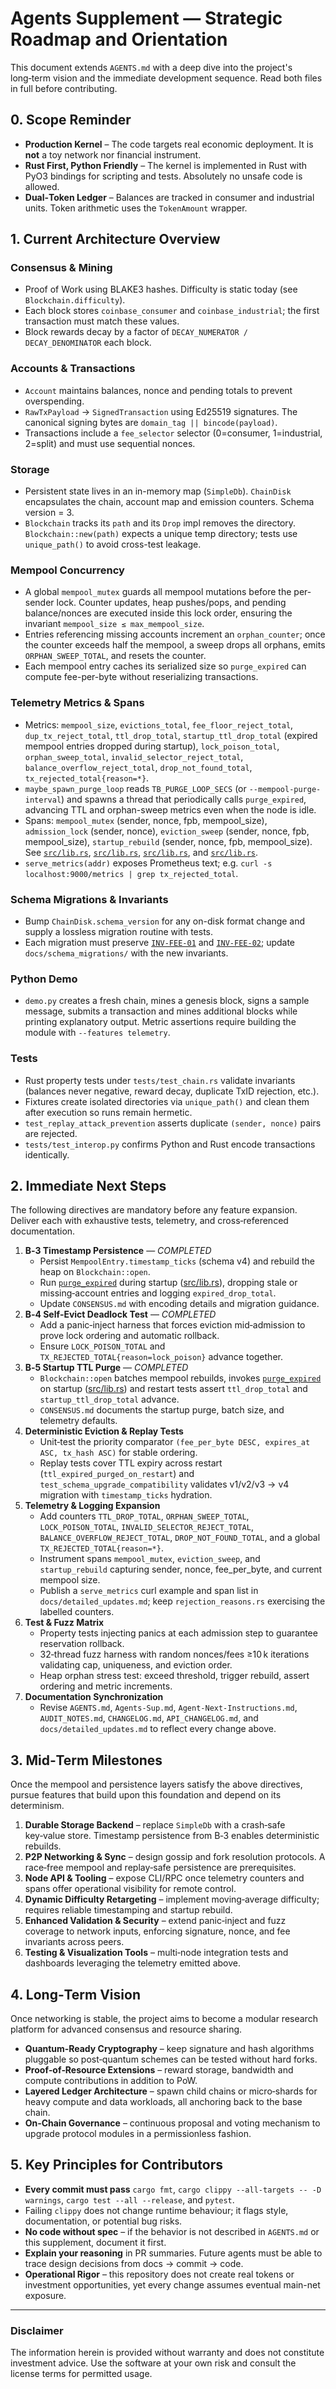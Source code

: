 # Agents Supplement — Strategic Roadmap and Orientation

This document extends `AGENTS.md` with a deep dive into the project's long‑term vision and the immediate development sequence. Read both files in full before contributing.

## 0. Scope Reminder

* **Production Kernel** – The code targets real economic deployment. It is **not** a toy network nor financial instrument.
* **Rust First, Python Friendly** – The kernel is implemented in Rust with PyO3 bindings for scripting and tests. Absolutely no unsafe code is allowed.
* **Dual‑Token Ledger** – Balances are tracked in consumer and industrial units. Token arithmetic uses the `TokenAmount` wrapper.

## 1. Current Architecture Overview

### Consensus & Mining
* Proof of Work using BLAKE3 hashes. Difficulty is static today (see `Blockchain.difficulty`).
* Each block stores `coinbase_consumer` and `coinbase_industrial`; the first transaction must match these values.
* Block rewards decay by a factor of `DECAY_NUMERATOR / DECAY_DENOMINATOR` each block.

### Accounts & Transactions
* `Account` maintains balances, nonce and pending totals to prevent overspending.
* `RawTxPayload` → `SignedTransaction` using Ed25519 signatures. The canonical signing bytes are `domain_tag || bincode(payload)`.
* Transactions include a `fee_selector` selector (0=consumer, 1=industrial, 2=split) and must use sequential nonces.

### Storage
* Persistent state lives in an in-memory map (`SimpleDb`). `ChainDisk` encapsulates the
  chain, account map and emission counters. Schema version = 3.
* `Blockchain` tracks its `path` and its `Drop` impl removes the directory.
  `Blockchain::new(path)` expects a unique temp directory; tests use
  `unique_path()` to avoid cross-test leakage.

### Mempool Concurrency
* A global `mempool_mutex` guards all mempool mutations before the per-sender
  lock. Counter updates, heap pushes/pops, and pending balance/nonces are
  executed inside this lock order, ensuring the invariant `mempool_size ≤
  max_mempool_size`.
* Entries referencing missing accounts increment an `orphan_counter`; once the
  counter exceeds half the mempool, a sweep drops all orphans, emits
  `ORPHAN_SWEEP_TOTAL`, and resets the counter.
* Each mempool entry caches its serialized size so `purge_expired` can compute
  fee-per-byte without reserializing transactions.

### Telemetry Metrics & Spans
* Metrics: `mempool_size`, `evictions_total`, `fee_floor_reject_total`,
  `dup_tx_reject_total`, `ttl_drop_total`, `startup_ttl_drop_total`
  (expired mempool entries dropped during startup),
  `lock_poison_total`, `orphan_sweep_total`, `invalid_selector_reject_total`,
  `balance_overflow_reject_total`, `drop_not_found_total`,
  `tx_rejected_total{reason=*}`.
* `maybe_spawn_purge_loop` reads `TB_PURGE_LOOP_SECS` (or
  `--mempool-purge-interval`) and spawns a thread that periodically calls
  `purge_expired`, advancing TTL and orphan-sweep metrics even when the node is
  idle.
* Spans: `mempool_mutex` (sender, nonce, fpb, mempool_size),
  `admission_lock` (sender, nonce), `eviction_sweep` (sender, nonce,
  fpb, mempool_size), `startup_rebuild` (sender, nonce, fpb,
  mempool_size). See [`src/lib.rs`](src/lib.rs#L1067-L1082),
  [`src/lib.rs`](src/lib.rs#L1536-L1542),
  [`src/lib.rs`](src/lib.rs#L1622-L1657), and
  [`src/lib.rs`](src/lib.rs#L879-L889).
* `serve_metrics(addr)` exposes Prometheus text; e.g.
  `curl -s localhost:9000/metrics | grep tx_rejected_total`.

### Schema Migrations & Invariants
* Bump `ChainDisk.schema_version` for any on-disk format change and supply a lossless migration routine with tests.
* Each migration must preserve [`INV-FEE-01`](ECONOMICS.md#inv-fee-01) and [`INV-FEE-02`](ECONOMICS.md#inv-fee-02); update `docs/schema_migrations/` with the new invariants.

### Python Demo
* `demo.py` creates a fresh chain, mines a genesis block, signs a sample message, submits a transaction and mines additional blocks while printing explanatory output. Metric assertions require building the module with `--features telemetry`.

### Tests
* Rust property tests under `tests/test_chain.rs` validate invariants (balances never
  negative, reward decay, duplicate TxID rejection, etc.).
* Fixtures create isolated directories via `unique_path()` and clean them after
  execution so runs remain hermetic.
* `test_replay_attack_prevention` asserts duplicate `(sender, nonce)` pairs are rejected.
* `tests/test_interop.py` confirms Python and Rust encode transactions identically.

## 2. Immediate Next Steps
The following directives are mandatory before any feature expansion. Deliver each with exhaustive tests, telemetry, and cross‑referenced documentation.

1. **B‑3 Timestamp Persistence** — *COMPLETED*
   - Persist `MempoolEntry.timestamp_ticks` (schema v4) and rebuild the heap on `Blockchain::open`.
   - Run [`purge_expired`](src/lib.rs#L1597-L1666) during startup ([src/lib.rs](src/lib.rs#L918-L935)), dropping stale or missing‑account entries and logging `expired_drop_total`.
   - Update `CONSENSUS.md` with encoding details and migration guidance.
2. **B‑4 Self‑Evict Deadlock Test** — *COMPLETED*
   - Add a panic‑inject harness that forces eviction mid‑admission to prove lock ordering and automatic rollback.
   - Ensure `LOCK_POISON_TOTAL` and `TX_REJECTED_TOTAL{reason=lock_poison}` advance together.
3. **B‑5 Startup TTL Purge** — *COMPLETED*
   - `Blockchain::open` batches mempool rebuilds, invokes [`purge_expired`](src/lib.rs#L1597-L1666) on startup ([src/lib.rs](src/lib.rs#L918-L935)) and restart tests assert `ttl_drop_total` and `startup_ttl_drop_total` advance.
   - `CONSENSUS.md` documents the startup purge, batch size, and telemetry defaults.
4. **Deterministic Eviction & Replay Tests**
   - Unit‑test the priority comparator `(fee_per_byte DESC, expires_at ASC, tx_hash ASC)` for stable ordering.
   - Replay tests cover TTL expiry across restart (`ttl_expired_purged_on_restart`) and `test_schema_upgrade_compatibility` validates v1/v2/v3 → v4 migration with `timestamp_ticks` hydration.
5. **Telemetry & Logging Expansion**
   - Add counters `TTL_DROP_TOTAL`, `ORPHAN_SWEEP_TOTAL`, `LOCK_POISON_TOTAL`,
     `INVALID_SELECTOR_REJECT_TOTAL`, `BALANCE_OVERFLOW_REJECT_TOTAL`,
     `DROP_NOT_FOUND_TOTAL`, and a global
     `TX_REJECTED_TOTAL{reason=*}`.
   - Instrument spans `mempool_mutex`, `eviction_sweep`, and `startup_rebuild`
     capturing sender, nonce, fee_per_byte, and current mempool size.
   - Publish a `serve_metrics` curl example and span list in
     `docs/detailed_updates.md`; keep `rejection_reasons.rs` exercising the
     labelled counters.
6. **Test & Fuzz Matrix**
   - Property tests injecting panics at each admission step to guarantee reservation rollback.
   - 32‑thread fuzz harness with random nonces/fees ≥10 k iterations validating cap, uniqueness, and eviction order.
   - Heap orphan stress test: exceed threshold, trigger rebuild, assert ordering and metric increments.
7. **Documentation Synchronization**
   - Revise `AGENTS.md`, `Agents-Sup.md`, `Agent-Next-Instructions.md`, `AUDIT_NOTES.md`, `CHANGELOG.md`, `API_CHANGELOG.md`, and `docs/detailed_updates.md` to reflect every change above.

## 3. Mid‑Term Milestones
Once the mempool and persistence layers satisfy the above directives, pursue features that build upon this foundation and depend on its determinism.

1. **Durable Storage Backend** – replace `SimpleDb` with a crash‑safe key‑value store. Timestamp persistence from B‑3 enables deterministic rebuilds.
2. **P2P Networking & Sync** – design gossip and fork resolution protocols. A race‑free mempool and replay‑safe persistence are prerequisites.
3. **Node API & Tooling** – expose CLI/RPC once telemetry counters and spans offer operational visibility for remote control.
4. **Dynamic Difficulty Retargeting** – implement moving‑average difficulty; requires reliable timestamping and startup rebuild.
5. **Enhanced Validation & Security** – extend panic‑inject and fuzz coverage to network inputs, enforcing signature, nonce, and fee invariants across peers.
6. **Testing & Visualization Tools** – multi‑node integration tests and dashboards leveraging the telemetry emitted above.

## 4. Long‑Term Vision
Once networking is stable, the project aims to become a modular research platform for advanced consensus and resource sharing.

* **Quantum‑Ready Cryptography** – keep signature and hash algorithms pluggable so post‑quantum schemes can be tested without hard forks.
* **Proof‑of‑Resource Extensions** – reward storage, bandwidth and compute contributions in addition to PoW.
* **Layered Ledger Architecture** – spawn child chains or micro‑shards for heavy compute and data workloads, all anchoring back to the base chain.
* **On‑Chain Governance** – continuous proposal and voting mechanism to upgrade protocol modules in a permissionless fashion.

## 5. Key Principles for Contributors

* **Every commit must pass** `cargo fmt`, `cargo clippy --all-targets -- -D warnings`,
  `cargo test --all --release`, and `pytest`.
* Failing `clippy` does not change runtime behaviour; it flags style,
  documentation, or potential bug risks.
* **No code without spec** – if the behavior is not described in `AGENTS.md` or this supplement, document it first.
* **Explain your reasoning** in PR summaries. Future agents must be able to trace design decisions from docs → commit → code.
* **Operational Rigor** – this repository does not create real tokens or investment opportunities, yet every change assumes eventual main-net exposure.

---

### Disclaimer
The information herein is provided without warranty and does not constitute investment advice. Use the software at your own risk and consult the license terms for permitted usage.

